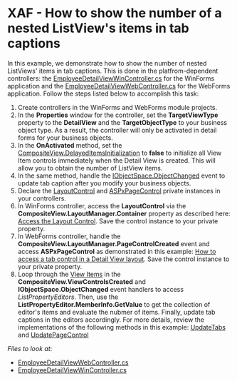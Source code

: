 # XAF - How to show the number of a nested ListView's items in tab captions

In this example, we demonstrate how to show the number of nested ListViews' items in tab captions. This is done in the platfrom-dependent controllers: the [EmployeeDetailViewWinController.cs](./CS/ListViewCountInTabs.Module.Win/Controllers/EmployeeDetailViewWinController.cs) for the WinForms application and the [EmployeeDetailViewWebController.cs](./CS/ListViewCountInTabs.Module.Web/Controllers/EmployeeDetailViewWebController.cs) for the WebForms application. Follow the steps listed below to accomplish this task:
1. Create controllers in the WinForms and WebForms module projects.
2. In the **Properties** window for the controller, set the **TargetViewType** property to the **DetailView** and the **TargetObjectType** to your business object type. As a result, the controller will only be activated in detail forms for your business objects.
3. In the **OnActivated** method, set the [CompositeView.DelayedItemsInitialization](https://docs.devexpress.com/eXpressAppFramework/DevExpress.ExpressApp.CompositeView.DelayedItemsInitialization) to **false** to initialize all View Item controls immediately when the Detail View is created. This will allow you to obtain the number of ListView items.
4. In the same method, handle the [IObjectSpace.ObjectChanged](https://docs.devexpress.com/eXpressAppFramework/DevExpress.ExpressApp.IObjectSpace.ObjectChanged) event to update tab caption after you modify your business objects.
5. Declare the [LayoutControl](https://docs.devexpress.com/WindowsForms/3407/controls-and-libraries/form-layout-managers/layout-and-data-layout-controls/layout-control/layout-control) and [ASPxPageControl](https://docs.devexpress.com/AspNet/DevExpress.Web.ASPxPageControl) private instances in your controllers.
6. In WinForms controller, access the **LayoutControl** via the **CompositeView.LayoutManager.Container** property as described here: [Access the Layout Control](https://docs.devexpress.com/eXpressAppFramework/112817/concepts/ui-construction/view-items/view-items-layout-customization#access-the-layout-control). Save the control instance to your private property.
7. In WebForms controller, handle the **CompositeView.LayoutManager.PageControlCreated** event and access **ASPxPageControl** as demonstrated in this example: [How to access a tab control in a Detail View layout](https://github.com/DevExpress-Examples/XAF_how-to-access-a-tab-control-in-a-detail-view-layout-e372). Save the control instance to your private property.
8. Loop through the [View Items](https://docs.devexpress.com/eXpressAppFramework/112612/concepts/ui-construction/view-items) in the **CompositeView.ViewControlsCreated** and **IObjectSpace.ObjectChanged** event handlers to access *ListPropertyEditors*. Then, use the **ListPropertyEditor.MemberInfo.GetValue** to get the collection of editor's items and evaluate the nubmer of items. Finally, update tab captions in the editors accordingly. For more details, review the implementations of the following methods in this example: [UpdateTabs](./CS/ListViewCountInTabs.Module.Win/Controllers/EmployeeDetailViewWinController.cs#L53) and [UpdatePageControl](./CS/ListViewCountInTabs.Module.Web/Controllers/EmployeeDetailViewWebController.cs#L70)

<!-- default file list -->
*Files to look at*:

* [EmployeeDetailViewWebController.cs](./CS/ListViewCountInTabs.Module.Web/Controllers/EmployeeDetailViewWebController.cs)
* [EmployeeDetailViewWinController.cs](./CS/ListViewCountInTabs.Module.Win/Controllers/EmployeeDetailViewWinController.cs)
<!-- default file list end -->